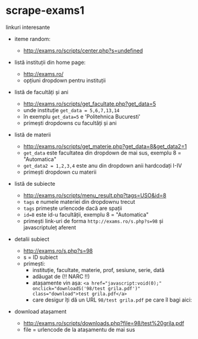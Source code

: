 # scrape-exams1

linkuri interesante

- iteme random:
  - <http://exams.ro/scripts/center.php?s=undefined>

- listă instituții din home page:
  - <http://exams.ro/>
  - opțiuni dropdown pentru instituții

- listă de facultăți și ani
  - <http://exams.ro/scripts/get_facultate.php?get_data=5>
  - unde instituție  `get_data = 5,6,7,13,14`
  - în exemplu `get_data=5` e 'Politehnica Bucuresti'
  - primești dropdowns cu facultăți și ani

- listă de materii
  - <http://exams.ro/scripts/get_materie.php?get_data=8&get_data2=1>
  - `get_data` este facultatea din dropdown de mai sus, exemplu 8 = "Automatica"
  - `get_data2 = 1,2,3,4` este anu din dropdown anii hardcodați I-IV
  - primești dropdown cu materii

- listă de subiecte
  - <http://exams.ro/scripts/menu_result.php?tags=USO&id=8>
  - `tags` e numele materiei din dropdownu trecut
  - `tags` primește urlencode dacă are spații
  - `id=8` este id-u facultății, exemplu 8 = "Automatica"
  - primești link-uri de forma `http://exams.ro/s.php?s=98` și javascriptuleț aferent

- detalii subiect
  - <http://exams.ro/s.php?s=98>
  - s = ID subiect
  - primești:
    - instituție, facultate, materie, prof, sesiune, serie, dată
    - adăugat de (!! NARC !!)
    - atașamente vin așa: `<a href="javascript:void(0);" onclick="downloadS('98/test grila.pdf')" class="download">test grila.pdf</a>`
    - care desigur îți dă un URL `98/test grila.pdf` pe care îl bagi aici:

- download atașament
  - <http://exams.ro/scripts/downloads.php?file=98/test%20grila.pdf>
  - file = urlencode de la atașamentu de mai sus
